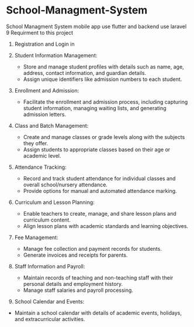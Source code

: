 # School-Managment-System
School Managment System mobile app use flutter and backend use laravel 9 
Requirment to this project

1. Registration and Login in 
2. Student Information Management:
   - Store and manage student profiles with details such as name, age, address, contact information, and guardian details.
   - Assign unique identifiers like admission numbers to each student.

3. Enrollment and Admission:
   - Facilitate the enrollment and admission process, including capturing student information, managing waiting lists, and generating admission letters.

4. Class and Batch Management:
   - Create and manage classes or grade levels along with the subjects they offer.
   - Assign students to appropriate classes based on their age or academic level.
5. Attendance Tracking:
   - Record and track student attendance for individual classes and overall school/nursery attendance.
   - Provide options for manual and automated attendance marking.

6. Curriculum and Lesson Planning:
   - Enable teachers to create, manage, and share lesson plans and curriculum content.
   - Align lesson plans with academic standards and learning objectives.



7. Fee Management:
   - Manage fee collection and payment records for students.
   - Generate invoices and receipts for parents.

8. Staff Information and Payroll:
    - Maintain records of teaching and non-teaching staff with their personal details and employment history.
    - Manage staff salaries and payroll processing.

9. School Calendar and Events:
  - Maintain a school calendar with details of academic events, holidays, and extracurricular activities.
